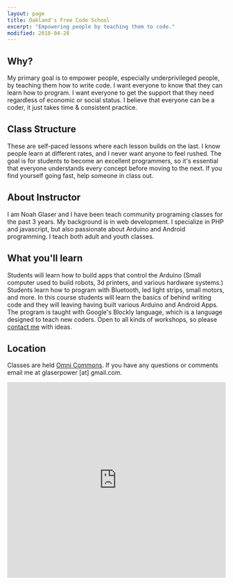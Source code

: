 ```yaml
---
layout: page
title: Oakland's Free Code School
excerpt: "Empowering people by teaching them to code."
modified: 2018-04-28
---
```



## Why?

My primary goal is to empower people, especially underprivileged people, by teaching them how to write code.  I want everyone to know that they can learn how to program. I want everyone to get the support that they need regardless of economic or social status.  I believe that everyone can be a coder, it just takes time & consistent practice.

## Class Structure

These are self-paced lessons where each lesson builds on the last.  I know people learn at different rates, and I never want anyone to feel rushed.  The goal is for students to become an excellent programmers, so it's essential that everyone understands every concept before moving to the next.  If you find yourself going fast, help someone in class out.  

## About Instructor

I am Noah Glaser and I have been teach community programing classes for the past 3 years.  My background is in web development.  I specialize in PHP and javascript, but also passionate about Arduino and Android programming.  I teach both adult and youth classes.

## What you'll learn

Students will learn how to build apps that control the Arduino (Small computer used to build robots, 3d printers, and various hardware systems.)  Students learn how to program with Bluetooth, led light strips, small motors, and more.  In this course students will learn the basics of behind writing code and they will leaving having built various Arduino and Android Apps.  The program is taught with Google's Blockly language, which is a language designed to teach new coders.   Open to all kinds of workshops, so please [contact me](/contact) with  ideas.

## Location

Classes are held [Omni Commons](https://omnicommons.org/).  If you have any questions or comments email me at glaserpower [at] gmail.com.  

<iframe src="https://www.google.com/maps/embed?pb=!1m18!1m12!1m3!1d3151.0803837934363!2d-122.26631688468059!3d37.83500397974854!2m3!1f0!2f0!3f0!3m2!1i1024!2i768!4f13.1!3m3!1m2!1s0x80857de1eb0c0627%3A0x8a7ce667f2da71ce!2sOmni+Commons!5e0!3m2!1sen!2sus!4v1516305281182" width="100%" height="450" frameborder="0" style="border:0" allowfullscreen></iframe>

